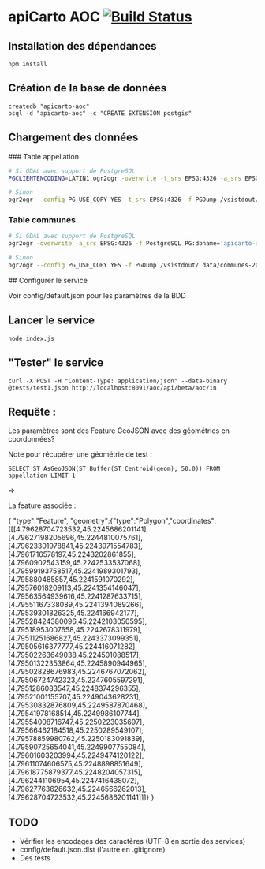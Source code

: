 # apiCarto AOC [![Build Status](https://travis-ci.org/sgmap/apicarto-aoc.svg)](https://travis-ci.org/sgmap/apicarto-aoc)

## Installation des dépendances

```
npm install
```

## Création de la base de données

```
createdb "apicarto-aoc"
psql -d "apicarto-aoc" -c "CREATE EXTENSION postgis"
```

## Chargement des données

### Table appellation

```sh
# Si GDAL avec support de PostgreSQL
PGCLIENTENCODING=LATIN1 ogr2ogr -overwrite -t_srs EPSG:4326 -a_srs EPSG:4326 -f PostgreSQL PG:dbname='apicarto-aoc' data/Appellation.TAB Appellation -lco PG_USE_COPY=YES -lco GEOMETRY_NAME=geom

# Sinon
ogr2ogr --config PG_USE_COPY YES -t_srs EPSG:4326 -f PGDump /vsistdout/ data/Appellation.TAB -lco DROP_TABLE=IF_EXISTS -lco SRID=4326 -lco GEOMETRY_NAME=geom  | PGCLIENTENCODING=LATIN1 psql -d apicarto-aoc -f -
```

### Table communes

```sh
# Si GDAL avec support de PostgreSQL
ogr2ogr -overwrite -a_srs EPSG:4326 -f PostgreSQL PG:dbname='apicarto-aoc' data/communes-20150101-5m.shp -lco PG_USE_COPY=YES -lco GEOMETRY_NAME=geom -nlt PROMOTE_TO_MULTI -nln communes -select insee,nom

# Sinon
ogr2ogr --config PG_USE_COPY YES -f PGDump /vsistdout/ data/communes-20150101-5m.shp -lco DROP_TABLE=IF_EXISTS -lco SRID=4326 -lco GEOMETRY_NAME=geom  -nlt PROMOTE_TO_MULTI -nln communes -select insee,nom | psql -d apicarto-aoc -f -
```


## Configurer le service


Voir config/default.json pour les paramètres de la BDD


## Lancer le service

```
node index.js
```

## "Tester" le service

```
curl -X POST -H "Content-Type: application/json" --data-binary @tests/test1.json http://localhost:8091/aoc/api/beta/aoc/in
```

## Requête :

Les paramètres sont des Feature GeoJSON avec des géométries en coordonnées?


Note pour récupérer une géométrie de test :

```
SELECT ST_AsGeoJSON(ST_Buffer(ST_Centroid(geom), 50.0)) FROM appellation LIMIT 1
```

=>


La feature associée :

{
    "type":"Feature",    "geometry":{"type":"Polygon","coordinates":[[[4.79628704723532,45.2245686201141],[4.79627198205696,45.2244810075761],[4.79623301978841,45.2243971554783],[4.7961716578197,45.2243202861855],[4.7960902543159,45.2242533537068],[4.79599193758517,45.2241989301793],[4.795880485857,45.2241591070292],[4.79576018209113,45.2241354146047],[4.79563564939616,45.2241287633715],[4.79551167338089,45.2241394089266],[4.79539301826325,45.224166942177],[4.79528424380096,45.2242103050595],[4.79518953007658,45.2242678311979],[4.79511251686827,45.2243373099351],[4.79505616377777,45.224416071282],[4.79502263649038,45.224501088517],[4.79501322353864,45.2245890944965],[4.79502828676983,45.2246767072062],[4.79506724742323,45.2247605597291],[4.7951286083547,45.2248374296355],[4.79521001155707,45.2249043628231],[4.79530832876809,45.2249587870468],[4.79541978168514,45.2249986107744],[4.79554008716747,45.2250223035697],[4.79566462184518,45.2250289549107],[4.79578859980762,45.2250183091839],[4.79590725654041,45.2249907755084],[4.79601603203994,45.2249474120122],[4.79611074606575,45.2248898851649],[4.79618775879377,45.2248204057315],[4.7962441106954,45.2247416438072],[4.79627763626632,45.2246566262013],[4.79628704723532,45.2245686201141]]]}
}


## TODO

* Vérifier les encodages des caractères (UTF-8 en sortie des services)
* config/default.json.dist (l'autre en .gitignore)
* Des tests
